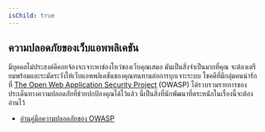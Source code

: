 ```yaml
---
isChild: true
---
```


## ความปลอดภัยของเว็บแอพพลิเคชัน

มีบุคคลไม่ประสงค์ดีคอยจ้องจะเจาะหาช่องโหว่ของเว็บคุณเสมอ มันเป็นสิ่งจำเป็นมากที่คุณ
 จะต้องเตรียมพร้อมและระมัดระวังให้เว็บแอพพลิเคชันของคุณทนทานต่อการบุกเจาะระบบ โชคดีที่มีกลุ่มคนน่ารักที่ [The Open Web Application Security Project][1] (OWASP) ได้รวบรวมรายการของประเด็นทางความปลอดภัยที่ช่วยปกป้องคุณได้ไว้แล้ว นี่เป็นสิ่งที่นักพัฒนาที่ตระหนักในเรื่องนี้จะต้องอ่านไว้

* [อ่านคู่มือความปลอดภัยของ OWASP][2]

[1]: https://www.owasp.org/
[2]: https://www.owasp.org/index.php/Guide_Table_of_Contents
